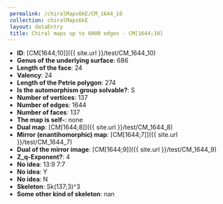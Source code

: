 ```yaml
--- 
 permalink: /chiralMaps6kE/CM_1644_10 
 collection: chiralMaps6kE
 layout: dataEntry
 title: Chiral maps up to 6000 edges - CM[1644;10]
---
```


- **ID**: [CM[1644;10]]({{ site.url }}/test/CM_1644_10)
- **Genus of the underlying surface**: 686
- **Length of the face**: 24
- **Valency**: 24
- **Length of the Petrie polygon**: 274
- **Is the automorphism group solvable?**: S
- **Number of vertices**: 137
- **Number of edges**: 1644
- **Number of faces**: 137
- **The map is self-**: none
- **Dual map**: [CM[1644;8]]({{ site.url }}/test/CM_1644_8)
- **Mirror (enantihomorphic) map**: [CM[1644;7]]({{ site.url }}/test/CM_1644_7)
- **Dual of the mirror image**: [CM[1644;9]]({{ site.url }}/test/CM_1644_9)
- **Z_q-Exponent?**: 4
- **No idea**:  13:9 7:7
- **No idea**: Y
- **No idea**: N
- **Skeleton**: Sk(137;3)^3
- **Some other kind of skeleton**: nan
